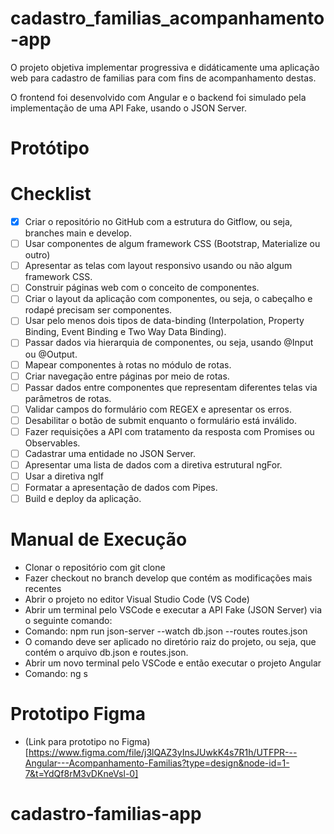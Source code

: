 # cadastro_familias_acompanhamento-app

O projeto objetiva implementar progressiva e didáticamente uma aplicação web para cadastro de familias para com fins de acompanhamento destas.

O frontend foi desenvolvido com Angular e o backend foi simulado pela implementação de uma API Fake, usando o JSON Server.

# Protótipo


# Checklist

- [X] Criar o repositório no GitHub com a estrutura do Gitflow, ou seja, branches main e develop.
- [ ] Usar componentes de algum framework CSS (Bootstrap, Materialize ou outro)
- [ ] Apresentar as telas com layout responsivo usando ou não algum framework CSS.
- [ ] Construir páginas web com o conceito de componentes.
- [ ] Criar o layout da aplicação com componentes, ou seja, o cabeçalho e rodapé precisam ser componentes.
- [ ] Usar pelo menos dois tipos de data-binding (Interpolation, Property Binding, Event Binding e Two Way Data Binding).
- [ ] Passar dados via hierarquia de componentes, ou seja, usando @Input ou @Output.
- [ ] Mapear componentes à rotas no módulo de rotas.
- [ ] Criar navegação entre páginas por meio de rotas.
- [ ] Passar dados entre componentes que representam diferentes telas via parâmetros de rotas.
- [ ] Validar campos do formulário com REGEX e apresentar os erros.
- [ ] Desabilitar o botão de submit enquanto o formulário está inválido.
- [ ] Fazer requisições a API com tratamento da resposta com Promises ou Observables.
- [ ] Cadastrar uma entidade no JSON Server.
- [ ] Apresentar uma lista de dados com a diretiva estrutural ngFor.
- [ ] Usar a diretiva ngIf
- [ ] Formatar a apresentação de dados com Pipes.
- [ ] Build e deploy da aplicação.

# Manual de Execução

* Clonar o repositório com git clone
* Fazer checkout no branch develop que contém as modificações mais recentes
* Abrir o projeto no editor Visual Studio Code (VS Code)
* Abrir um terminal pelo VSCode e executar a API Fake (JSON Server) via o seguinte comando:
* Comando: npm run json-server --watch db.json --routes routes.json
* O comando deve ser aplicado no diretório raiz do projeto, ou seja, que contém o arquivo db.json e routes.json.
* Abrir um novo terminal pelo VSCode e então executar o projeto Angular
* Comando: ng s

# Prototipo Figma
* (Link para prototipo no Figma)[https://www.figma.com/file/j3lQAZ3yInsJUwkK4s7R1h/UTFPR---Angular---Acompanhamento-Familias?type=design&node-id=1-7&t=YdQf8rM3vDKneVsl-0]

# cadastro-familias-app
